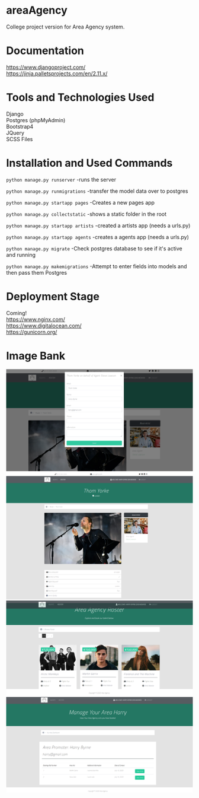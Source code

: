 # areaAgency
College project version for Area Agency system.

# Documentation
https://www.djangoproject.com/ <br>
https://jinja.palletsprojects.com/en/2.11.x/

# Tools and Technologies Used
Django <br>
Postgres (phpMyAdmin) <br>
Bootstrap4 <br>
JQuery <br>
SCSS Files <br>

# Installation and Used Commands
<code>python manage.py runserver</code>
-runs the server

<code>python manage.py runmigrations</code>
-transfer the model data over to postgres

<code>python manage.py startapp pages</code>
-Creates a new pages app

<code>python manage.py collectstatic</code>
-shows a static folder in the root

<code>python manage.py startapp artists</code>
-created a artists app (needs a urls.py)

<code>python manage.py startapp agents</code>
-creates a agents app (needs a urls.py)

<code>python manage.py migrate</code>
-Check postgres database to see if it's active and running

<code>python manage.py makemigrations</code>
-Attempt to enter fields into models and then pass them Postgres


# Deployment Stage 
Coming! <br>
https://www.nginx.com/ <br>
https://www.digitalocean.com/ <br>
https://gunicorn.org/ <br>

# Image Bank

![area-agency](final_images/5.PNG)
![area-agency](final_images/4.PNG)
![area-agency](final_images/2.PNG)
![area-agency](final_images/9.PNG)

